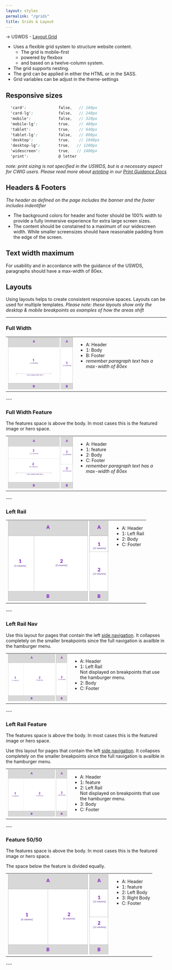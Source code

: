 ```yaml
---
layout: styles
permalink: "/grids"
title: Grids & Layout
---
```


→ USWDS - [Layout Grid](https://designsystem.digital.gov/utilities/layout-grid/)

- Uses a flexible grid system to structure website content. 
    - The grid is mobile-first
    - powered by flexbox
    - and based on a twelve-column system.
- The grid supports nesting.
- The grid can be applied in either the HTML or in the SASS.
- Grid variables can be adjust in the theme-settings

## Responsive sizes
```scss
  'card':              false,   // 160px
  'card-lg':           false,   // 240px
  'mobile':            false,   // 320px
  'mobile-lg':         true,    // 480px
  'tablet':            true,    // 640px
  'tablet-lg':         false,   // 800px
  'desktop':           true,    // 1040px
  'desktop-lg':        true,   // 1200px
  'widescreen':        true,   // 1400px
  'print':             @ letter
```
_note: print sizing is not specified in the USWDS, but is a necessary aspect for CWIG users. Please read more about [printing](/printing) in our [Print Guidance Docs](/printing)_

## Headers & Footers
_The header as defined on the page includes the banner and the footer includes indentifier_ 
- The background colors for header and footer should be 100% width to provide a fully immersive experience for extra large screen sizes. 
- The content should be constained to a maximum of our widescreen width. While smaller screensizes should have reasonable padding from the edge of the screen.

## Text width maximum
For usability and in accordance with the guidance of the USWDS, paragraphs should have a max-width of 80ex. 

## Layouts
Using layouts helps to create consistent responsive spaces. Layouts can be used for multiple templates.
_Please note: these layouts show only the desktop & mobile breakpoints as examples of how the areas shift_

---

### Full Width 
<table>
    <tr>
        <td><img src="/assets/img/specs/full.png"> </td>
        <td style="vertical-align: top"> <ul><li>A: Header </li><li>1: Body</li><li>B: Footer</li>
            <li><i>remember paragraph text has a max-width of 80ex</i></li></ul>
        </td>
    </tr>
</table>
---

### Full Width Feature
The features space is above the body. In most cases this is the featured image or hero space.
<table>
    <tr>
        <td><img src="/assets/img/specs/full-feature.png"> </td>
        <td style="vertical-align: top"> <ul><li>A: Header </li><li>1: feature</li><li>2: Body</li><li>C: Footer</li>
            <li><i>remember paragraph text has a max-width of 80ex</i></li></ul>
        </td>
    </tr>
</table>
---

### Left Rail
<table>
    <tr>
        <td><img src="/assets/img/specs/left-rail.png"> </td>
        <td style="vertical-align: top"> <ul><li>A: Header </li><li>1: Left Rail</li><li>2: Body</li><li>C: Footer</li>
            </ul>
        </td>
    </tr>
</table>
---

### Left Rail Nav
Use this layout for pages that contain the left [side navigation](/side-navigation). It collapses completely on the smaller breakpoints since the full navigation is availble in the hamburger menu.
<table>
    <tr>
        <td><img src="/assets/img/specs/left-rail-nav.png"> </td>
        <td style="vertical-align: top"> <ul><li>A: Header </li><li>1: Left Rail <br/> Not displayed on breakpoints that use the hamburger menu.</li><li>2: Body</li><li>C: Footer</li>
        </ul>
        </td>
    </tr>
</table>
---

### Left Rail Feature
The features space is above the body. In most cases this is the featured image or hero space.

Use this layout for pages that contain the left [side navigation](/side-navigation). It collapses completely on the smaller breakpoints since the full navigation is availble in the hamburger menu.
<table>
    <tr>
        <td><img src="/assets/img/specs/left-rail-nav.png"> </td>
        <td style="vertical-align: top"> <ul><li>A: Header </li><li>1: feature</li><li>2: Left Rail <br/> Not displayed on breakpoints that use the hamburger menu.</li><li>3: Body</li><li>C: Footer</li>
        </ul>
        </td>
    </tr>
</table>
---

### Feature 50/50
The features space is above the body. In most cases this is the featured image or hero space.

The space below the feature is divided equally.
<table>
    <tr>
        <td><img src="/assets/img/specs/50-50.png"> </td>
        <td style="vertical-align: top"> <ul><li>A: Header </li><li>1: feature</li><li>2: Left Body </li><li>3: Right Body</li><li>C: Footer</li>
        </ul>
        </td>
    </tr>
</table>
---